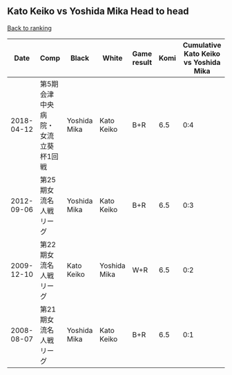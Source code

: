## Kato Keiko vs Yoshida Mika Head to head

[Back to ranking](../../index.md)




| **Date** | **Comp** | **Black** | **White** | **Game result** | **Komi** | **Cumulative Kato Keiko vs Yoshida Mika** | **Kato Keiko streak** | **Yoshida Mika streak** | 
| --- | --- | --- | --- | --- | --- | --- | --- | --- |
| 2018-04-12 | 第5期会津中央病院・女流立葵杯1回戦 | Yoshida Mika | Kato Keiko | B+R | 6.5 | 0:4 | 0 | 4 | 
| 2012-09-06 | 第25期女流名人戦リーグ | Yoshida Mika | Kato Keiko | B+R | 6.5 | 0:3 | 0 | 3 | 
| 2009-12-10 | 第22期女流名人戦リーグ | Kato Keiko | Yoshida Mika | W+R | 6.5 | 0:2 | 0 | 2 | 
| 2008-08-07 | 第21期女流名人戦リーグ | Yoshida Mika | Kato Keiko | B+R | 6.5 | 0:1 | 0 | 1 |




